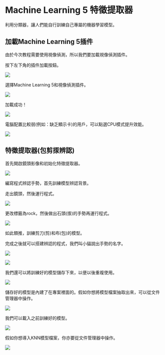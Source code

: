 # Machine Learning 5 特徵提取器

利用分類器，讓人們能自行訓練自己專屬的機器學習模型。

## 加載Machine Learning 5插件

由於今次教程需要使用視像偵測，所以我們要加載視像偵測插件。

按下左下角的插件加載按鈕。

![](../images/add.png)

選擇Machine Learning 5和視像偵測插件。

![](../images/add1.png)

加載成功！

![](../images/ml6.png)

電腦配置比較弱(例如：缺乏顯示卡)的用戶，可以點選CPU模式提升效能。

![](../images/ml14.png)

## 特徵提取器(包剪揼辨認)

首先開啟鏡頭影像和初始化特徵提取器。

![](../images/ml15.png)

編寫程式辨認手勢，首先訓練模型辨認背景。

走出鏡頭，然後運行程式。

![](../images/ml16.png)

更改標籤為rock，然後做出石頭(揼)的手勢再運行程式。

![](../images/ml17.png)

如此類推，訓練剪刀(剪)和布(包)的模型。

完成之後就可以搭建辨認的程式，我們叫小貓說出手勢的名字。

![](../images/ml18.png)

![](../images/ml19.png)

我們還可以將訓練好的模型儲存下來，以便以後重複使用。

![](../images/ml35.png)

儲存好的模型是內建了在專案裡面的。假如你想將模型檔案抽取出來，可以從文件管理器中操作。

![](../images/ml36.png)

我們可以載入之前訓練好的模型。

![](../images/ml37.png)

假如你想導入KNN模型檔案，你亦要從文件管理器中操作。

![](../images/ml38.png)